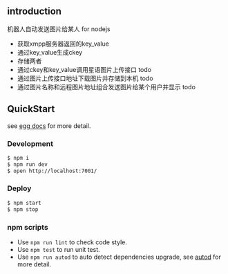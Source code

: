## introduction
机器人自动发送图片给某人 for nodejs
- 获取xmpp服务器返回的key_value
- 通过key_value生成ckey
- 存储两者
- 通过ckey和key_value调用星语图片上传接口 todo
- 通过图片上传接口地址下载图片并存储到本机 todo
- 通过图片名称和远程图片地址组合发送图片给某个用户并显示 todo

## QuickStart

<!-- add docs here for user -->

see [egg docs][egg] for more detail.

### Development

```bash
$ npm i
$ npm run dev
$ open http://localhost:7001/
```

### Deploy

```bash
$ npm start
$ npm stop
```

### npm scripts

- Use `npm run lint` to check code style.
- Use `npm test` to run unit test.
- Use `npm run autod` to auto detect dependencies upgrade, see [autod](https://www.npmjs.com/package/autod) for more detail.


[egg]: https://eggjs.org
